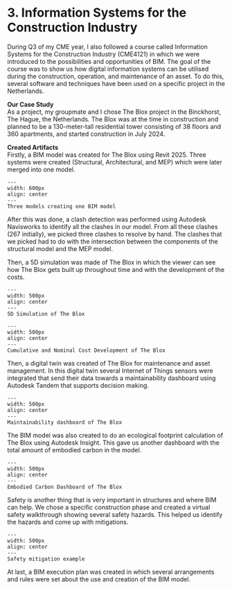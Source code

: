 # 3. Information Systems for the Construction Industry

During Q3 of my CME year, I also followed a course called Information Systems for the Construction Industry (CME4121) in which we were introduced to the possibilities and opportunities of BIM. The goal of the course was to show us how digital information systems can be utilised during the construction, operation, and maintenance of an asset. To do this, several software and techniques have been used on a specific project in the Netherlands.

**Our Case Study**\
As a project, my groupmate and I chose The Blox project in the Binckhorst, The Hague, the Netherlands. The Blox was at the time in construction and planned to be a 130-meter-tall residential tower consisting of 38 floors and 360 apartments, and started construction in July 2024.

**Created Artifacts**\
Firstly, a BIM model was created for The Blox using Revit 2025. Three systems were created (Structural, Architectural, and MEP) which were later merged into one model. 

```{figure} ../../figures/MSc/CME4121_3_Systems_Blox.png
---
width: 600px
align: center
---
Three models creating one BIM model
```

After this was done, a clash detection was performed using Autodesk Navisworks to identify all the clashes in our model. From all these clashes (267 initially), we picked three clashes to resolve by hand. The clashes that we picked had to do with the intersection between the components of the structural model and the MEP model. 

Then, a 5D simulation was made of The Blox in which the viewer can see how The Blox gets built up throughout time and with the development of the costs.

```{figure} ../../figures/MSc/CME4121_5D_Simulation.png
---
width: 500px
align: center
---
5D Simulation of The Blox
```

```{figure} ../../figures/MSc/CME4121_Cost_Development_Blox.png
---
width: 500px
align: center
---
Cumulative and Nominal Cost Development of The Blox
```

Then, a digital twin was created of The Blox for maintenance and asset management. In this digital twin several Internet of Things sensors were integrated that send their data towards a maintainability dashboard using Autodesk Tandem that supports decision making. 

```{figure} ../../figures/MSc/CME4121_Maintenance_Dashboard_Blox.png
---
width: 500px
align: center
---
Maintainability dashboard of The Blox
```

The BIM model was also created to do an ecological footprint calculation of The Blox using Autodesk Insight. This gave us another dashboard with the total amount of embodied carbon in the model.

```{figure} ../../figures/MSc/CME4121_Embodied_Carbon_Dashboard.png
---
width: 500px
align: center
---
Embodied Carbon Dashboard of The Blox
```

Safety is another thing that is very important in structures and where BIM can help. We chose a specific construction phase and created a virtual safety walkthrough showing several safety hazards. This helped us identify the hazards and come up with mitigations.

```{figure} ../../figures/MSc/CME4121_Safety_1.png
---
width: 500px
align: center
---
Safety mitigation example
```

At last, a BIM execution plan was created in which several arrangements and rules were set about the use and creation of the BIM model.
